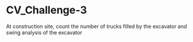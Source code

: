 # CV_Challenge-3
At construction site, count the number of trucks filled by the excavator and swing analysis of the excavator
